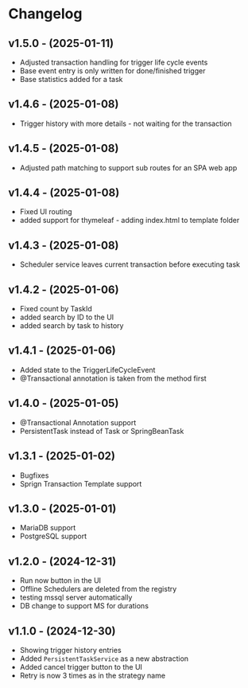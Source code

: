 # Changelog

## v1.5.0 - (2025-01-11)

-   Adjusted transaction handling for trigger life cycle events
-   Base event entry is only written for done/finished trigger
-   Base statistics added for a task

## v1.4.6 - (2025-01-08)

-   Trigger history with more details - not waiting for the transaction

## v1.4.5 - (2025-01-08)

-   Adjusted path matching to support sub routes for an SPA web app

## v1.4.4 - (2025-01-08)

-   Fixed UI routing
-   added support for thymeleaf - adding index.html to template folder

## v1.4.3 - (2025-01-08)

-   Scheduler service leaves current transaction before executing task

## v1.4.2 - (2025-01-06)

-   Fixed count by TaskId
-   added search by ID to the UI
-   added search by task to history

## v1.4.1 - (2025-01-06)

-   Added state to the TriggerLifeCycleEvent
-   @Transactional annotation is taken from the method first

## v1.4.0 - (2025-01-05)

-   @Transactional Annotation support
-   PersistentTask instead of Task or SpringBeanTask

## v1.3.1 - (2025-01-02)

-   Bugfixes
-   Sprign Transaction Template support

## v1.3.0 - (2025-01-01)

-   MariaDB support
-   PostgreSQL support

## v1.2.0 - (2024-12-31)

-   Run now button in the UI
-   Offline Schedulers are deleted from the registry
-   testing mssql server automatically
-   DB change to support MS for durations

## v1.1.0 - (2024-12-30)

-   Showing trigger history entries
-   Added `PersistentTaskService` as a new abstraction
-   Added cancel trigger button to the UI
-   Retry is now 3 times as in the strategy name
